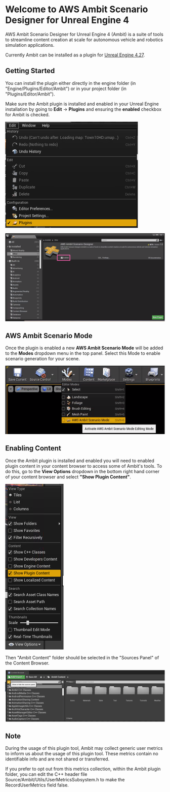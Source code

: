 # Welcome to AWS Ambit Scenario Designer for Unreal Engine 4

AWS Ambit Scenario Designer for Unreal Engine 4 (Ambit) is a suite of tools to streamline content creation at scale for autonomous vehicle and robotics simulation applications.

Currently Ambit can be installed as a plugin for [Unreal Engine 4.27](https://docs.unrealengine.com/en-US/Support/Builds/ReleaseNotes/4_27/index.html).

## Getting Started

You can install the plugin either directly in the engine folder (in "Engine/Plugins/Editor/Ambit") or in your project folder (in "Plugins/Editor/Ambit").

Make sure the Ambit plugin is installed and enabled in your Unreal Engine installation by going to **Edit** -> **Plugins** and ensuring the **enabled** checkbox for Ambit is checked.

![Plugins Dropdown](./images/home/PluginDropdown.png)

![Plugin Menu Enabled](./images/home/AmbitPlugin.png)

## AWS Ambit Scenario Mode

Once the plugin is enabled a new **AWS Ambit Scenario Mode** will be added to the **Modes** dropdown menu in the top panel. Select this Mode to enable scenario generation for your scene.

![Modes Dropdown](./images/home/EnableAmbitMode_426.png)

## Enabling Content

Once the Ambit plugin is installed and enabled you will need to enabled plugin content in your content browser to access some of Ambit's tools. To do this, go to the **View Options** dropdown in the bottom right hand corner of your content browser and select **"Show Plugin Content"**.

![Plugin Content Menu Enabled](./images/home/EnablePluginContent.png)

Then "Ambit Content" folder should be selected in the "Sources Panel" of the Content Browser.

![Source Panel Enabled](./images/home/SourcePanel.png)

## Note

During the usage of this plugin tool, Ambit may collect generic user metrics to inform us about the usage of this plugin tool. These metrics contain no identifiable info and are not shared or transferred.

If you prefer to opt out from this metrics collection, within the Ambit plugin folder, you can edit the C++ header file Source/Ambit/Utils/UserMetricsSubsystem.h to make the RecordUserMetrics field false.
